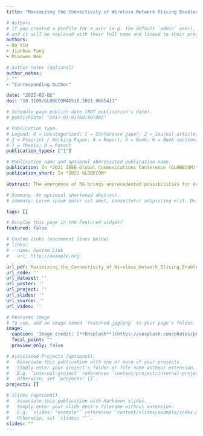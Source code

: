 ```yaml
---
title: "Maximizing the Connectivity of Wireless Network Slicing Enabled Industrial Internet-of-Things"

# Authors
# If you created a profile for a user (e.g. the default `admin` user), write the username (folder name) here 
# and it will be replaced with their full name and linked to their profile.
authors:
- Bo Yin
- Jianhua Tang
- Miaowen Wen

# Author notes (optional)
author_notes:
- ""
- "Corresponding Author"

date: "2022-02-02"
doi: "10.1109/GLOBECOM46510.2021.9685411"

# Schedule page publish date (NOT publication's date).
# publishDate: "2017-01-01T00:00:00Z"

# Publication type.
# Legend: 0 = Uncategorized; 1 = Conference paper; 2 = Journal article;
# 3 = Preprint / Working Paper; 4 = Report; 5 = Book; 6 = Book section;
# 7 = Thesis; 8 = Patent
publication_types: ["1"]

# Publication name and optional abbreviated publication name.
publication: In *2021 IEEE Global Communications Conference (GLOBECOM)*
publication_short: In *2021 GLOBECOM*

abstract: The emergence of 5G brings unprecedented possibilities for deploying the anticipated Industrial Internet of Things (IIoT). To achieve high density connectivity with multiple services in 5G empowered IIoT, we consider the non-orthogonal network slicing in this work. In particular, we jointly utilize network slicing to incorporate two different types of services and exploit non-orthogonal multiple access (NOMA) to maximize the number of total devices that can be accessed to the system. We formulate the connectivity maximization problem as a mixed-integer nonlinear programming (MINLP) by jointly optimizing the transmit power and device-subcarrier association. To tackle the intractable MINLP, we first transform it into a mixed-integer linear programming (MILP) and then reduce the MILP by devising a simple but effective transmit power allocation scheme. Thereafter, we propose a low-complexity best-effort pairing (BEP) algorithm to solve the reduced MILP. By comprehensive simulations, we find that our proposed BEP significantly outperforms the benchmark schemes.

# Summary. An optional shortened abstract.
# summary: Lorem ipsum dolor sit amet, consectetur adipiscing elit. Duis posuere tellus ac convallis placerat. Proin tincidunt magna sed ex sollicitudin condimentum.

tags: []

# Display this page in the Featured widget?
featured: false

# Custom links (uncomment lines below)
# links:
# - name: Custom Link
#   url: http://example.org

url_pdf: Maximizing_the_Connectivity_of_Wireless_Network_Slicing_Enabled_Industrial_Internet-of-Things.pdf
url_code: ''
url_dataset: ''
url_poster: ''
url_project: ''
url_slides: ''
url_source: ''
url_video: ''

# Featured image
# To use, add an image named `featured.jpg/png` to your page's folder. 
image:
  caption: 'Image credit: [**Unsplash**](https://unsplash.com/photos/pLCdAaMFLTE)'
  focal_point: ""
  preview_only: false

# Associated Projects (optional).
#   Associate this publication with one or more of your projects.
#   Simply enter your project's folder or file name without extension.
#   E.g. `internal-project` references `content/project/internal-project/index.md`.
#   Otherwise, set `projects: []`.
projects: []

# Slides (optional).
#   Associate this publication with Markdown slides.
#   Simply enter your slide deck's filename without extension.
#   E.g. `slides: "example"` references `content/slides/example/index.md`.
#   Otherwise, set `slides: ""`.
slides: ""
---
```

